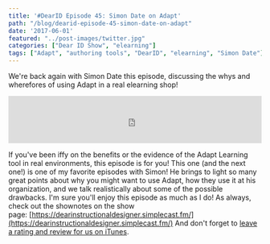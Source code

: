 ```yaml
---
title: '#DearID Episode 45: Simon Date on Adapt'
path: "/blog/dearid-episode-45-simon-date-on-adapt"
date: '2017-06-01'
featured: "../post-images/twitter.jpg"
categories: ["Dear ID Show", "elearning"]
tags: ["Adapt", "authoring tools", "DearID", "elearning", "Simon Date"]
---
```


We're back again with Simon Date this episode, discussing the whys and wherefores of using Adapt in a real elearning shop!

<iframe src="https://simplecast.com/e/69688?style=medium-light" width="100%" height="94px" frameborder="0" scrolling="no" seamless=""></iframe>

If you've been iffy on the benefits or the evidence of the Adapt Learning tool in real environments, this episode is for you! This one (and the next one!) is one of my favorite episodes with Simon! He brings to light so many great points about why you might want to use Adapt, how they use it at his organization, and we talk realistically about some of the possible drawbacks. I'm sure you'll enjoy this episode as much as I do! As always, check out the shownotes on the show page: [https://dearinstructionaldesigner.simplecast.fm/](https://dearinstructionaldesigner.simplecast.fm/) And don't forget to [leave a rating and review for us on iTunes](itms://itunes.apple.com/us/podcast/dear-instructional-designer/id1111995456?mt=2).
